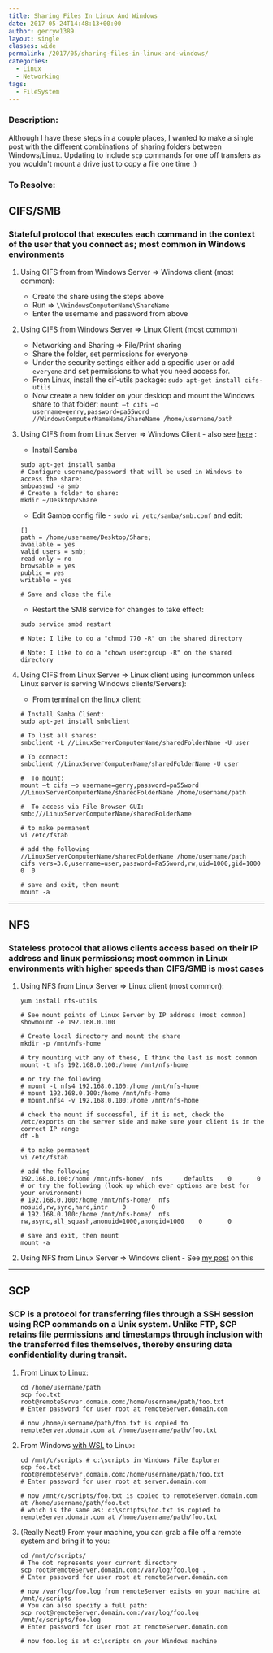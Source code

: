 ```yaml
---
title: Sharing Files In Linux And Windows
date: 2017-05-24T14:48:13+00:00
author: gerryw1389
layout: single
classes: wide
permalink: /2017/05/sharing-files-in-linux-and-windows/
categories:
  - Linux
  - Networking
tags:
  - FileSystem
---
```

<!--more-->

### Description:

Although I have these steps in a couple places, I wanted to make a single post with the different combinations of sharing folders between Windows/Linux. Updating to include `scp` commands for one off transfers as you wouldn't mount a drive just to copy a file one time :)

### To Resolve:

## CIFS/SMB

### Stateful protocol that executes each command in the context of the user that you connect as; most common in Windows environments

1. Using CIFS from from Windows Server => Windows client (most common):

   - Create the share using the steps above
   - Run => `\\WindowsComputerName\ShareName`
   - Enter the username and password from above


2. Using CIFS from Windows Server => Linux Client (most common)
   - Networking and Sharing => File/Print sharing
   - Share the folder, set permissions for everyone
   - Under the security settings either add a specific user or add `everyone` and set permissions to what you need access for.
   - From Linux, install the cif-utils package: `sudo apt-get install cifs-utils`
   - Now create a new folder on your desktop and mount the Windows share to that folder: `mount –t cifs –o username=gerry,password=pa55word //WindowsComputerNameName/ShareName /home/username/path`

3. Using CIFS from from Linux Server => Windows Client - also see [here](https://automationadmin.com/2016/10/setting-up-a-samba-server-on-centos/) :

   - Install Samba

   ```shell
   sudo apt-get install samba
   # Configure username/password that will be used in Windows to access the share:
   smbpasswd -a smb
   # Create a folder to share:
   mkdir ~/Desktop/Share
   ```

   - Edit Samba config file - `sudo vi /etc/samba/smb.conf` and edit:

   ```escape
   []
   path = /home/username/Desktop/Share;
   available = yes
   valid users = smb;
   read only = no
   browsable = yes
   public = yes
   writable = yes

   # Save and close the file
   ```

   - Restart the SMB service for changes to take effect:

   ```shell
   sudo service smbd restart

   # Note: I like to do a "chmod 770 -R" on the shared directory

   # Note: I like to do a "chown user:group -R" on the shared directory
   ```

4. Using CIFS from Linux Server => Linux client using (uncommon unless Linux server is serving Windows clients/Servers):

   - From terminal on the linux client:

   ```shell
   # Install Samba Client:
   sudo apt-get install smbclient

   # To list all shares:
   smbclient -L //LinuxServerComputerName/sharedFolderName -U user

   # To connect:
   smbclient //LinuxServerComputerName/sharedFolderName -U user

   #  To mount:
   mount –t cifs –o username=gerry,password=pa55word //LinuxServerComputerName/sharedFolderName /home/username/path

   #  To access via File Browser GUI:
   smb:///LinuxServerComputerName/sharedFolderName

   # to make permanent
   vi /etc/fstab

   # add the following
   //LinuxServerComputerName/sharedFolderName /home/username/path  cifs vers=3.0,username=user,password=Pa55word,rw,uid=1000,gid=1000 0  0
   
   # save and exit, then mount
   mount -a
   ```

-----

## NFS

### Stateless protocol that allows clients access based on their IP address and linux permissions; most common in Linux environments with higher speeds than CIFS/SMB is most cases

1. Using NFS from Linux Server => Linux client (most common):

   ```shell
   yum install nfs-utils
   
   # See mount points of Linux Server by IP address (most common)
   showmount -e 192.168.0.100

   # Create local directory and mount the share
   mkdir -p /mnt/nfs-home

   # try mounting with any of these, I think the last is most common
   mount -t nfs 192.168.0.100:/home /mnt/nfs-home
  
   # or try the following
   # mount -t nfs4 192.168.0.100:/home /mnt/nfs-home
   # mount 192.168.0.100:/home /mnt/nfs-home
   # mount.nfs4 -v 192.168.0.100:/home /mnt/nfs-home

   # check the mount if successful, if it is not, check the /etc/exports on the server side and make sure your client is in the correct IP range
   df -h

   # to make permanent
   vi /etc/fstab

   # add the following
   192.168.0.100:/home /mnt/nfs-home/  nfs      defaults    0       0
   # or try the following (look up which ever options are best for your environment)
   # 192.168.0.100:/home /mnt/nfs-home/  nfs      nosuid,rw,sync,hard,intr    0       0
   # 192.168.0.100:/home /mnt/nfs-home/  nfs      rw,async,all_squash,anonuid=1000,anongid=1000    0       0
   
   # save and exit, then mount
   mount -a
   ```

2. Using NFS from Linux Server => Windows client - See [my post](https://automationadmin.com/2019/04/connect-to-nfs-share-from-windows/) on this

----

## SCP

### SCP is a protocol for transferring files through a SSH session using RCP commands on a Unix system. Unlike FTP, SCP retains file permissions and timestamps through inclusion with the transferred files themselves, thereby ensuring data confidentiality during transit.

1. From Linux to Linux:

   ```shell
   cd /home/username/path
   scp foo.txt  root@remoteServer.domain.com:/home/username/path/foo.txt
   # Enter password for user root at remoteServer.domain.com

   # now /home/username/path/foo.txt is copied to remoteServer.domain.com at /home/username/path/foo.txt
   ```

2. From Windows [with WSL](https://automationadmin.com/2017/09/windows-subsystem-for-linux-wsl/) to Linux:

   ```shell
   cd /mnt/c/scripts # c:\scripts in Windows File Explorer
   scp foo.txt  root@remoteServer.domain.com:/home/username/path/foo.txt
   # Enter password for user root at server.domain.com

   # now /mnt/c/scripts/foo.txt is copied to remoteServer.domain.com at /home/username/path/foo.txt
   # which is the same as: c:\scripts\foo.txt is copied to remoteServer.domain.com at /home/username/path/foo.txt
   ```

3. (Really Neat!) From your machine, you can grab a file off a remote system and bring it to you:

   ```shell
   cd /mnt/c/scripts/
   # The dot represents your current directory
   scp root@remoteServer.domain.com:/var/log/foo.log .
   # Enter password for user root at remoteServer.domain.com

   # now /var/log/foo.log from remoteServer exists on your machine at /mnt/c/scripts
   # You can also specify a full path:
   scp root@remoteServer.domain.com:/var/log/foo.log /mnt/c/scripts/foo.log
   # Enter password for user root at remoteServer.domain.com

   # now foo.log is at c:\scripts on your Windows machine
   ```

